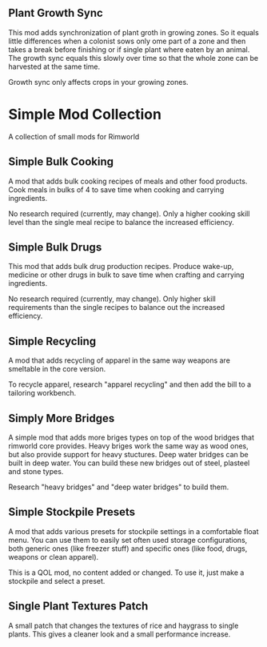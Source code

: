 ## Plant Growth Sync
This mod adds synchronization of plant groth in growing zones. So it equals little differences when a colonist sows only ome part of a zone and then takes a break before finishing or if single plant where eaten by an animal. The growth sync equals this slowly over time so that the whole zone can be harvested at the same time.

Growth sync only affects crops in your growing zones.

# Simple Mod Collection
A collection of small mods for Rimworld

## Simple Bulk Cooking
A mod that adds bulk cooking recipes of meals and other food products. Cook meals in bulks of 4 to save time when cooking and carrying ingredients.

No research required (currently, may change). Only a higher cooking skill level than the single meal recipe to balance the increased efficiency.

## Simple Bulk Drugs
This mod that adds bulk drug production recipes. Produce wake-up, medicine or other drugs in bulk to save time when crafting and carrying ingredients.

No research required (currently, may change). Only higher skill requirements than the single recipes to balance out the increased efficiency.

## Simple Recycling
A mod that adds recycling of apparel in the same way weapons are smeltable in the core version.

To recycle apparel, research "apparel recycling" and then add the bill to a tailoring workbench.

## Simply More Bridges
A simple mod that adds more briges types on top of the wood bridges that rimworld core provides. Heavy briges work the same way as wood ones, but also provide support for heavy stuctures. Deep water bridges can be built in deep water.
You can build these new bridges out of steel, plasteel and stone types.

Research "heavy bridges" and "deep water bridges" to build them.

## Simple Stockpile Presets
A mod that adds various presets for stockpile settings in a comfortable float menu. You can use them to easily set often used storage configurations, both generic ones (like freezer stuff) and specific ones (like food, drugs, weapons or clean apparel).

This is a QOL mod, no content added or changed. To use it, just make a stockpile and select a preset.

## Single Plant Textures Patch
A small patch that changes the textures of rice and haygrass to single plants. This gives a cleaner look and a small performance increase.
